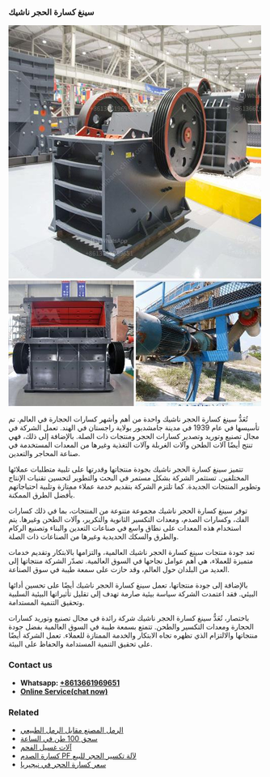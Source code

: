 <h3>سينغ كسارة الحجر ناشيك</h3><img src='1701852303.jpg' alt=''><p>تُعَدُّ سينغ كسارة الحجر ناشيك واحدة من أهم وأشهر كسارات الحجارة في العالم. تم تأسيسها في عام 1939 في مدينة جامشدبور بولاية راجستان في الهند. تعمل الشركة في مجال تصنيع وتوريد وتصدير كسارات الحجر ومنتجات ذات الصلة. بالإضافة إلى ذلك، فهي تنتج أيضًا آلات الطحن وآلات الغربلة وآلات التغذية وغيرها من المعدات المستخدمة في صناعة المحاجر والتعدين.</p><p>تتميز سينغ كسارة الحجر ناشيك بجودة منتجاتها وقدرتها على تلبية متطلبات عملائها المختلفين. تستثمر الشركة بشكل مستمر في البحث والتطوير لتحسين تقنيات الإنتاج وتطوير المنتجات الجديدة. كما تلتزم الشركة بتقديم خدمة عملاء ممتازة وتلبية احتياجاتهم بأفضل الطرق الممكنة.</p><p>توفر سينغ كسارة الحجر ناشيك مجموعة متنوعة من المنتجات، بما في ذلك كسارات الفك، وكسارات الصدم، ومعدات التكسير الثانوية والتكرير، وآلات الطحن وغيرها. يتم استخدام هذه المعدات على نطاق واسع في صناعات التعدين والبناء وتصنيع الركام والطرق والسكك الحديدية وغيرها من الصناعات ذات الصلة.</p><p>تعد جودة منتجات سينغ كسارة الحجر ناشيك العالمية، والتزامها بالابتكار وتقديم خدمات متميزة للعملاء، هي أهم عوامل نجاحها في السوق العالمية. تصدّر الشركة منتجاتها إلى العديد من البلدان حول العالم، وقد حازت على سمعة طيبة في سوق الصناعة.</p><p>بالإضافة إلى جودة منتجاتها، تعمل سينغ كسارة الحجر ناشيك أيضًا على تحسين أدائها البيئي. فقد اعتمدت الشركة سياسة بيئية صارمة تهدف إلى تقليل تأثيراتها البيئية السلبية وتحقيق التنمية المستدامة.</p><p>باختصار، تُعَدُّ سينغ كسارة الحجر ناشيك شركة رائدة في مجال تصنيع وتوريد كسارات الحجارة ومعدات التكسير والطحن. تتمتع بسمعة طيبة في السوق العالمية بفضل جودة منتجاتها والالتزام الذي تظهره تجاه الابتكار والخدمة الممتازة للعملاء. تعمل الشركة أيضًا على تحقيق التنمية المستدامة والحفاظ على البيئة.</p><h3>Contact us</h3><ul><li><strong>Whatsapp:&nbsp;<a href="https://wa.me/8613661969651">+8613661969651</a></strong></li><li><a href="https://swt.shibang-china.com/?git&amp;zhl&amp;سينغ كسارة الحجر ناشيك"><strong>Online Service(chat now)</strong></a></li></ul><h3>Related</h3><ul><li><a href='الرمل المصنع مقابل الرمل الطبيعي.md'>الرمل المصنع مقابل الرمل الطبيعي</a></li><li><a href='سحق 100 طن في الساعة.md'>سحق 100 طن في الساعة</a></li><li><a href='آلات غسيل الفحم.md'>آلات غسيل الفحم</a></li><li><a href='كسارة الصدم PF لآلة تكسير الحجر للبيع.md'>كسارة الصدم PF لآلة تكسير الحجر للبيع</a></li><li><a href='سعر كسارة الحجر في نيجيريا.md'>سعر كسارة الحجر في نيجيريا</a></li></ul>